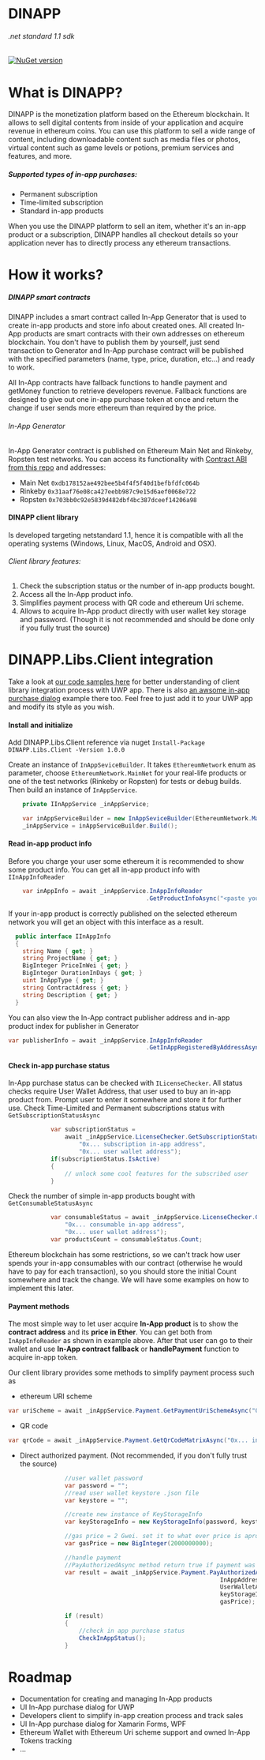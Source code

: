 # DINAPP

###### .net standard 1.1 sdk
[![NuGet version](https://badge.fury.io/nu/DINAPP.Libs.Client.svg)](https://badge.fury.io/nu/DINAPP.Libs.Client)

What is DINAPP?
===============
DINAPP is the monetization platform based on the Ethereum blockchain. It allows to sell digital contents from inside of your application and acquire revenue in ethereum coins. You can use this platform to sell a wide range of content, including downloadable content such as media files or photos, virtual content such as game levels or potions, premium services and features, and more.

##### Supported types of in-app purchases:
* Permanent subscription 
* Time-limited subscription
* Standard in-app products

When you use the DINAPP platform to sell an item, whether it's an in-app product or a subscription, DINAPP handles all checkout details so your application never has to directly process any ethereum transactions.

How it works?
=============
##### DINAPP smart contracts
DINAPP includes a smart contract called In-App Generator that is used to create in-app products and store info about created ones. All created In-App products are smart contracts with their own addresses on ethereum blockchain. You don't have to publish them by yourself, just send transaction to Generator and In-App purchase contract will be published with the specified parameters (name, type, price, duration, etc...) and ready to work. 

All In-App contracts have fallback functions to handle payment and getMoney function to retrieve developers revenue. Fallback functions are designed to give out one in-app purchase token at once and return the change if user sends more ethereum than required by the price.

###### In-App Generator
In-App Generator contract is published on Ethereum Main Net and Rinkeby, Ropsten test networks. You can access its functionality with [Contract ABI from this repo](https://github.com/smurz/dinapp/blob/master/Abi/InAppGeneratorAbi.json) and addresses:

* Main Net `0xdb178152ae492bee5b4f4f5f40d1befbfdfc064b`
* Rinkeby  `0x31aaf76e08ca427eebb987c9e15d6aef0068e722`
* Ropsten  `0x703bb0c92e5839d482dbf4bc387dceef14206a98`

#### DINAPP client library
Is developed targeting netstandard 1.1, hence it is compatible with all the operating systems (Windows, Linux, MacOS, Android and OSX).

###### Client library features:
1) Check the subscription status or the number of in-app products bought.
2) Access all the In-App product info.
3) Simplifies payment process with QR code and ethereum Uri scheme.
4) Allows to acquire In-App product directly with user wallet key storage and password. 
(Though it is not recommended and should be done only if you fully trust the source)

# DINAPP.Libs.Client integration
Take a look at [our code samples here](https://github.com/smurz/dinapp/tree/master/NetSamples) for better understanding of client library integration process with UWP app. There is also [an awsome in-app purchase dialog](https://github.com/smurz/dinapp/tree/master/NetSamples/DINAPP.Libs.Client.UWP) example there too. Feel free to just add it to your UWP app and modify its style as you wish.

#### Install and initialize
 Add DINAPP.Libs.Client reference via nuget
`Install-Package DINAPP.Libs.Client -Version 1.0.0`

Create an instance of `InAppSeviceBuilder`. It takes `EthereumNetwork` enum as parameter, choose `EthereumNetwork.MainNet` for your real-life products or one of the test networks (Rinkeby or Ropsten) for tests or debug builds. Then build an instance of `InAppService`.

``` C#
    private IInAppService _inAppService;

    var inAppServiceBuilder = new InAppSeviceBuilder(EthereumNetwork.MainNet);
    _inAppService = inAppServiceBuilder.Build();
```

#### Read in-app product info
Before you charge your user some ethereum it is recommended to show some product info.
You can get all in-app product info with `IInAppInfoReader`
```C#
    var inAppInfo = await _inAppService.InAppInfoReader
                                       .GetProductInfoAsync("<paste your in-app contract address>");
```
If your in-app product is correctly published on the selected ethereum network you will get an object with this interface as a result.
```C#
  public interface IInAppInfo
  {
    string Name { get; }
    string ProjectName { get; }
    BigInteger PriceInWei { get; }
    BigInteger DurationInDays { get; }
    uint InAppType { get; }
    string ContractAdress { get; }
    string Description { get; }
  }
```
You can also view the In-App contract publisher address and in-app product index for publisher in Generator
```C#
var publisherInfo = await _inAppService.InAppInfoReader
                                       .GetInAppRegisteredByAddressAsync("<paste your in-app contract address>");
```
#### Check in-app purchase status
In-App purchase status can be checked with `ILicenseChecker`. All status checks require User Wallet Address, that user used to buy an in-app product from. Prompt user to enter it somewhere and store it for further use.
Check Time-Limited and Permanent subscriptions status with `GetSubscriptionStatusAsync`
```C#
            var subscriptionStatus =
                await _inAppService.LicenseChecker.GetSubscriptionStatusAsync(
                    "0x... subscription in-app address",
                    "0x... user wallet address");
            if(subscriptionStatus.IsActive)
            {
                // unlock some cool features for the subscribed user
            }
```
Check the number of simple in-app products bought with `GetConsumableStatusAsync`
```C#
            var consumableStatus = await _inAppService.LicenseChecker.GetConsumableStatusAsync(
                "0x... consumable in-app address",
                "0x... user wallet address");
            var productsCount = consumableStatus.Count;
```
Ethereum blockchain has some restrictions, so we can't track how user spends your in-app consumables with our contract (otherwise he would have to pay for each transaction), so you should store the initial Count somewhere and track the change. We will have some examples on how to implement this later.

#### Payment methods
The most simple way to let user acquire **In-App product** is to show the **contract address** and its **price in Ether**. You can get both from `InAppInfoReader` as shown in example above. After that user can go to their wallet and use **In-App contract fallback** or **handlePayment** function to acquire in-app token. 

Our client library provides some methods to simplify payment process such as
* ethereum URI scheme
``` C#
var uriScheme = await _inAppService.Payment.GetPaymentUriSchemeAsync("0x... in-app address");
```
* QR code
``` C#
var qrCode = await _inAppService.Payment.GetQrCodeMatrixAsync("0x... in-app address");
```
* Direct authorized payment. (Not recommended, if you don't fully trust the source)
```C#
                //user wallet password
                var password = "";
                //read user wallet keystore .json file
                var keystore = "";

                //create new instance of KeyStorageInfo
                var keyStorageInfo = new KeyStorageInfo(password, keystore);

                //gas price = 2 Gwei. set it to what ever price is apropriate.
                var gasPrice = new BigInteger(2000000000);

                //handle payment
                //PayAuthorizedAsync method return true if payment was successfull
                var result = await _inAppService.Payment.PayAuthorizedAsync(
                                                            InAppAddress, 
                                                            UserWalletAddress, 
                                                            keyStorageInfo, 
                                                            gasPrice);

                if (result)
                {
                    //check in app purchase status
                    CheckInAppStatus();
                }
```

# Roadmap
* Documentation for creating and managing In-App products
* UI In-App purchase dialog for UWP
* Developers client to simplify in-app creation process and track sales
* UI In-App purchase dialog for Xamarin Forms, WPF
* Ethereum Wallet with Ethereum Uri scheme support and owned In-App Tokens tracking
* ...
 
